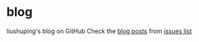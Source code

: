 blog
====

liushuping's blog on GitHub
Check the [blog posts](https://github.com/liushuping/blog/issues) from [issues list](https://github.com/liushuping/blog/issues)
